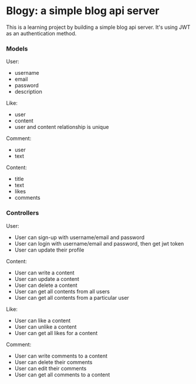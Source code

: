 # Blogy: a simple blog api server 

This is a learning project by building a simple blog api server. It's using JWT as an authentication method.

### Models

User:
- username
- email
- password
- description

Like:
- user
- content
- user and content relationship is unique

Comment:
- user
- text

Content:
- title
- text
- likes
- comments


### Controllers

User:
- User can sign-up with username/email and password
- User can login with username/email and password, then get jwt token
- User can update their profile

Content:
- User can write a content
- User can update a content
- User can delete a content
- User can get all contents from all users
- User can get all contents from a particular user

Like:
- User can like a content
- User can unlike a content
- User can get all likes for a content

Comment:
- User can write comments to a content
- User can delete their comments
- User can edit their comments
- User can get all comments to a content
